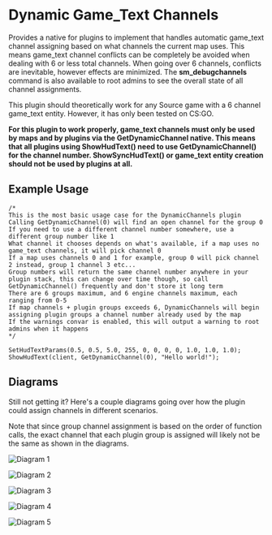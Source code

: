 # Dynamic Game_Text Channels

Provides a native for plugins to implement that handles automatic game_text channel assigning based on what channels the current map uses. This means game_text channel conflicts can be completely be avoided when dealing with 6 or less total channels. When going over 6 channels, conflicts are inevitable, however effects are minimized. The **sm_debugchannels** command is also available to root admins to see the overall state of all channel assignments.

This plugin should theoretically work for any Source game with a 6 channel game_text entity. However, it has only been tested on CS:GO.

**For this plugin to work properly, game_text channels must only be used by maps and by plugins via the GetDynamicChannel native. This means that all plugins using ShowHudText() need to use GetDynamicChannel() for the channel number. ShowSyncHudText() or game_text entity creation should not be used by plugins at all.**

## Example Usage

```
/*
This is the most basic usage case for the DynamicChannels plugin
Calling GetDynamicChannel(0) will find an open channel for the group 0
If you need to use a different channel number somewhere, use a different group number like 1
What channel it chooses depends on what's available, if a map uses no game_text channels, it will pick channel 0
If a map uses channels 0 and 1 for example, group 0 will pick channel 2 instead, group 1 channel 3 etc...
Group numbers will return the same channel number anywhere in your plugin stack, this can change over time though, so call GetDynamicChannel() frequently and don't store it long term
There are 6 groups maximum, and 6 engine channels maximum, each ranging from 0-5
If map channels + plugin groups exceeds 6, DynamicChannels will begin assigning plugin groups a channel number already used by the map
If the warnings convar is enabled, this will output a warning to root admins when it happens
*/

SetHudTextParams(0.5, 0.5, 5.0, 255, 0, 0, 0, 0, 1.0, 1.0, 1.0);
ShowHudText(client, GetDynamicChannel(0), "Hello world!");
```

## Diagrams

Still not getting it? Here's a couple diagrams going over how the plugin could assign channels in different scenarios.

Note that since group channel assignment is based on the order of function calls, the exact channel that each plugin group is assigned will likely not be the same as shown in the diagrams.

![Diagram 1](https://i.imgur.com/VEFmc71.png "Diagram 1")

![Diagram 2](https://i.imgur.com/ICaicVG.png "Diagram 2")

![Diagram 3](https://i.imgur.com/sIiVx1k.png "Diagram 3")

![Diagram 4](https://i.imgur.com/Ebbgdpj.png "Diagram 4")

![Diagram 5](https://i.imgur.com/sIQ0O9Y.png "Diagram 5")